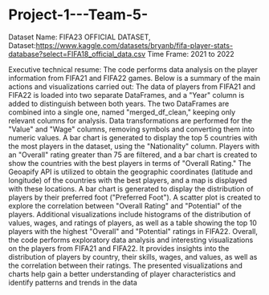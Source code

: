 # Project-1---Team-5-

Dataset Name: FIFA23 OFFICIAL DATASET,
Dataset:https://www.kaggle.com/datasets/bryanb/fifa-player-stats-database?select=FIFA18_official_data.csv
Time Frame: 2021 to 2022

Executive technical resume: 
The code performs data analysis on the player information from FIFA21 and FIFA22 games. Below is a summary of the main actions and visualizations carried out:
The data of players from FIFA21 and FIFA22 is loaded into two separate DataFrames, and a "Year" column is added to distinguish between both years.
The two DataFrames are combined into a single one, named "merged_df_clean," keeping only relevant columns for analysis.
Data transformations are performed for the "Value" and "Wage" columns, removing symbols and converting them into numeric values.
A bar chart is generated to display the top 5 countries with the most players in the dataset, using the "Nationality" column.
Players with an "Overall" rating greater than 75 are filtered, and a bar chart is created to show the countries with the best players in terms of "Overall Rating."
The Geoapify API is utilized to obtain the geographic coordinates (latitude and longitude) of the countries with the best players, and a map is displayed with these locations.
A bar chart is generated to display the distribution of players by their preferred foot ("Preferred Foot").
A scatter plot is created to explore the correlation between "Overall Rating" and "Potential" of the players.
Additional visualizations include histograms of the distribution of values, wages, and ratings of players, as well as a table showing the top 10 players with the highest "Overall" and "Potential" ratings in FIFA22.
Overall, the code performs exploratory data analysis and interesting visualizations on the players from FIFA21 and FIFA22. It provides insights into the distribution of players by country, their skills, wages, and values, as well as the correlation between their ratings. The presented visualizations and charts help gain a better understanding of player characteristics and identify patterns and trends in the data
